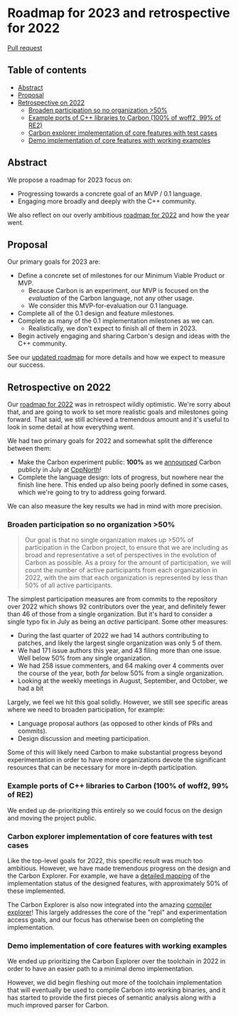 # Roadmap for 2023 and retrospective for 2022

<!--
Part of the Carbon Language project, under the Apache License v2.0 with LLVM
Exceptions. See /LICENSE for license information.
SPDX-License-Identifier: Apache-2.0 WITH LLVM-exception
-->

[Pull request](https://github.com/carbon-language/carbon-lang/pull/2551)

<!-- toc -->

## Table of contents

-   [Abstract](#abstract)
-   [Proposal](#proposal)
-   [Retrospective on 2022](#retrospective-on-2022)
    -   [Broaden participation so no organization >50%](#broaden-participation-so-no-organization-50)
    -   [Example ports of C++ libraries to Carbon (100% of woff2, 99% of RE2)](#example-ports-of-c-libraries-to-carbon-100-of-woff2-99-of-re2)
    -   [Carbon explorer implementation of core features with test cases](#carbon-explorer-implementation-of-core-features-with-test-cases)
    -   [Demo implementation of core features with working examples](#demo-implementation-of-core-features-with-working-examples)

<!-- tocstop -->

## Abstract

We propose a roadmap for 2023 focus on:

-   Progressing towards a concrete goal of an MVP / 0.1 language.
-   Engaging more broadly and deeply with the C++ community.

We also reflect on our overly ambitious
[roadmap for 2022](https://github.com/carbon-language/carbon-lang/blob/3d90a85f2439bb74b71a553c5017012369ec0f63/docs/project/roadmap.md)
and how the year went.

## Proposal

Our primary goals for 2023 are:

-   Define a concrete set of milestones for our Minimum Viable Product or MVP.
    -   Because Carbon is an experiment, our MVP is focused on the _evaluation_
        of the Carbon language, not any other usage.
    -   We consider this MVP-for-evaluation our 0.1 language.
-   Complete all of the 0.1 design and feature milestones.
-   Complete as many of the 0.1 implementation milestones as we can.
    -   Realistically, we don't expect to finish all of them in 2023.
-   Begin actively engaging and sharing Carbon's design and ideas with the C++
    community.

See our [updated roadmap](https://github.com/chandlerc/carbon-lang/blob/roadmap-2023/docs/project/roadmap.md) for more details and how we
expect to measure our success.

## Retrospective on 2022

Our
[roadmap for 2022](https://github.com/carbon-language/carbon-lang/blob/3d90a85f2439bb74b71a553c5017012369ec0f63/docs/project/roadmap.md)
was in retrospect wildly optimistic. We're sorry about that, and are going to
work to set more realistic goals and milestones going forward. That said, we
still achieved a tremendous amount and it's useful to look in some detail at how
everything went.

We had two primary goals for 2022 and somewhat split the difference between
them:

-   Make the Carbon experiment public: **100%** as we
    [announced](https://youtu.be/omrY53kbVoA) Carbon publicly in July at
    [CppNorth](https://cppnorth.ca/)!
-   Complete the language design: lots of progress, but nowhere near the finish
    line here. This ended up also being poorly defined in some cases, which
    we're going to try to address going forward.

We can also measure the key results we had in mind with more precision.

### Broaden participation so no organization >50%

> Our goal is that no single organization makes up >50% of participation in the
> Carbon project, to ensure that we are including as broad and representative a
> set of perspectives in the evolution of Carbon as possible. As a proxy for the
> amount of participation, we will count the number of active participants from
> each organization in 2022, with the aim that each organization is represented
> by less than 50% of all active participants.

The simplest participation measures are from commits to the repository over 2022
which shows 92 contributors over the year, and definitely fewer than 46 of those
from a single organization. But it's hard to consider a single typo fix in July
as being an _active_ participant. Some other measures:

-   During the last quarter of 2022 we had 14 authors contributing to patches,
    and likely the largest single organization was only 5 of them.
-   We had 171 issue authors this year, and 43 filing more than one issue. Well
    below 50% from any single organization.
-   We had 258 issue commenters, and 64 making over 4 comments over the course
    of the year, both _far_ below 50% from a single organization.
-   Looking at the weekly meetings in August, September, and October, we had a
    bit

Largely, we feel we hit this goal solidly. However, we still see specific areas
where we need to broaden participation, for example:

-   Language proposal authors (as opposed to other kinds of PRs and commits).
-   Design discussion and meeting participation.

Some of this will likely need Carbon to make substantial progress beyond
experimentation in order to have more organizations devote the significant
resources that can be necessary for more in-depth participation.

### Example ports of C++ libraries to Carbon (100% of woff2, 99% of RE2)

We ended up de-prioritizing this entirely so we could focus on the design and
moving the project public.

### Carbon explorer implementation of core features with test cases

Like the top-level goals for 2022, this specific result was much too ambitious.
However, we have made tremendous progress on the design and the Carbon Explorer.
For example, we have a
[detailed mapping](https://github.com/carbon-language/carbon-lang/wiki/Are-we-explorer-yet%3F)
of the implementation status of the designed features, with approximately 50% of
these implemented.

The Carbon Explorer is also now integrated into the amazing
[compiler explorer](https://carbon.godbolt.org/)! This largely addresses the
core of the "repl" and experimentation access goals, and our focus has otherwise
been on completing the implementation.

### Demo implementation of core features with working examples

We ended up prioritizing the Carbon Explorer over the toolchain in 2022 in order
to have an easier path to a minimal demo implementation.

However, we did begin fleshing out more of the toolchain implementation that
will eventually be used to compile Carbon into working binaries, and it has
started to provide the first pieces of semantic analysis along with a much
improved parser for Carbon.

